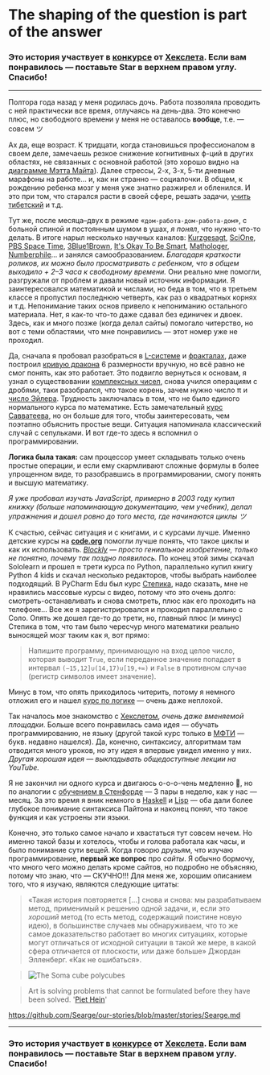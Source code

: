 # The shaping of the question is part of the answer

### Это история участвует в [конкурсе](http://mystory.hexlet.io/) от [Хекслета](https://ru.hexlet.io/). Если вам понравилось — поставьте Star в верхнем правом углу. Спасибо!

---

Полтора года назад у меня родилась дочь. Работа позволяла проводить с ней практически все время, отлучаясь на день-два. Это конечно плюс, но свободного времени у меня не оставалось **вообще**, т.е. — совсем ツ

Ах да, еще возраст. К тридцати, когда становишься профессионалом в своем деле, замечаешь резкое снижение когнитивных ф-ций в других областях, не связанных с основной работой (это хорошо видно на [диаграмме Мэтта Майта](http://www.taday.ru/text/2066036.html)). Далее стрессы, 2-х, 3-х, 5-ти дневные марафоны на работе… и, как ни странно — социалочки. В общем, к рождению ребенка мозг у меня уже знатно разжирел и обленился. И это при том, что старался расти в своей сфере, решать задачи, [учить тибетский](http://fb.com/groups/TibetanLangMoscow/) и т.д.

Тут же, после месяца–двух в режиме «`дом-работа-дом-работа-дом`», с больной спиной и постоянным шумом в ушах, *я понял*, что нужно что-то делать. В итоге нарыл несколько научных каналов: [Kurzgesagt](https://www.youtube.com/channel/UCsXVk37bltHxD1rDPwtNM8Q), [SciOne](https://www.youtube.com/channel/UCSaVoRErW4kqKsDqExs2MXA), [PBS Space Time](https://www.youtube.com/channel/UC7_gcs09iThXybpVgjHZ_7g), [3Blue1Brown](https://www.youtube.com/channel/UCYO_jab_esuFRV4b17AJtAw), [It's Okay To Be Smart](https://www.youtube.com/user/itsokaytobesmart), [Mathologer](https://www.youtube.com/channel/UC1_uAIS3r8Vu6JjXWvastJg), [Numberphile](https://www.youtube.com/user/numberphile)… и занялся самообразованием. *Благодаря краткости роликов, их можно было просматривать с ребенком, что в общем выходило + 2–3 часа к свободному времени.* Они реально мне помогли, разгружали от проблем и давали новый источник информации. Я заинтересовался математикой и числами, но беда в том, что в третьем классе я пропустил последнюю четверть, как раз о квадратных корнях и т.д. Непонимание таких основ привело к непониманию остального материала. Нет, я как-то что-то даже сдавал без единичек и двоек. Здесь, как и много позже (когда делал сайты) помогало читерство, но вот с теми областями, что мне понравились — этот номер уже не проходил.

Да, сначала я пробовал разобраться в [L-системе](https://ru.wikipedia.org/wiki/L-система) и [фракталах](https://ru.wikipedia.org/wiki/Фрактал), даже построил [кривую дракона](https://ru.wikipedia.org/wiki/Кривая_дракона) 6 размерности вручную, но всё равно не смог понять, как это работает. Это подвигло вернуться к основам, я узнал о существовании [комплексных чисел](https://ru.wikipedia.org/wiki/Комплексное_число), снова учился операциям с дробями, таки разобрался, что такое корень, зачем нужно число π и [число Эйлера](https://ru.wikipedia.org/wiki/E_(число)). Трудность заключалась в том, что не было единого нормального курса по математике. Есть замечательный [курс Савватеева](https://www.coursera.org/learn/matematika-dlya-vseh/home/welcome), но он больше для того, чтобы заинтересовать, чем поэтапно объяснить простые вещи. Ситуация напоминала классический случай с сепульками. И вот где-то здесь я вспомнил о программировании.

**Логика была такая:** сам процессор умеет складывать только очень простые операции, и если ему скармливают сложные формулы в более упрощенном виде, то разобравшись в программировании, смогу понять и высшую математику.

*Я уже пробовал изучать JavaScript, примерно в 2003 году купил книжку (больше напоминающую документацию, чем учебник), делал упражнения и дошел ровно до того места, где начинаются циклы ツ*

К счастью, сейчас ситуация и с книгами, и с курсами лучше. Именно детские курсы на **[code.org](https://studio.code.org/courses)** помогли лучше понять, что такое циклы и как их использовать. *[Blockly](https://developers.google.com/blockly/) — просто гениальное изобретение, только не понятно, почему так поздно появилось.* По конец этой зимы скачал Sololearn и прошел ≈ трети курса по Python, параллельно купил книгу Python 4 kids и скачал несколько редакторов, чтобы выбрать наиболее подходящий. 
В PyCharm Edu был курс [Степика](https://stepik.org/course/67/reviews), надо сказать, мне не нравились массовые курсы с видео, потому что это очень долго: смотреть-останавливать и снова смотреть, плюс как его проходить на телефоне… Все же я зарегистрировался и проходил параллельно с Соло. Опять же дошел где-то до трети, но, главный плюс (и минус) Степика в том, что там было чересчур много математики реально выносящей мозг таким как я, вот прямо:
> Напишите программу, принимающую на вход целое число, которая выводит `True`, если переданное значение попадает в интервал `(−15,12]∪(14,17)∪[19,+∞)` и `False` в противном случае (регистр символов имеет значение).

Минус в том, что опять приходилось читерить, потому я немного отложил его и нашел [курс по логике](https://www.youtube.com/playlist?list=PLo6puixMwuSNCt4bd99UheEjaS4EudoGJ) — очень даже неплохой.

Так началось мое знакомство с [Хекслетом](https://hexlet.io/), *очень даже вменяемой площадки*. Больше всего понравилась сама идея — обучать программированию, не языку (другой такой курс только в [МФТИ](https://www.youtube.com/playlist?list=PLCu9mOepXKGRrRZF7vEDxVPPRd-OalBKa) — букв. недавно нашелся). Да, конечно, синтаксису, алгоритмам там отводится много уроков, но эту идея я впервые увидел именно у них. *Другая хорошая идея — выкладывать общедоступные лекции на YouTube.*

Я не закончил ни одного курса и двигаюсь о-о-о-чень медленно 🐢, но по аналогии с [обучением в Стенфорде](https://fb.com/photo.php?fbid=1760505537337007) — 3 пары в неделю, как у нас — месяц. За это время я вник немного в [Haskell](https://searge.gitbooks.io/learn-haskell-uk/content/chapter1.html) и [Lisp](https://github.com/Searge/sicp) — оба дали более глубокое понимание синтаксиса Пайтона и наконец понял, что такое функция и как устроены эти языки.

Конечно, это только самое начало и хвастаться тут совсем нечем. Но именно такой базы и хотелось, чтобы и голова работала как часы, и было понимание сути вещей. Когда говорю друзьям, что изучаю программирование, **первый же вопрос** про *сайты*. Я обычно бормочу, что много чего можно делать кроме сайтов, но подробно не объясняю, потому что знаю, что — СКУЧНО!!! Для меня же, хорошим описанием того, что я изучаю, являются следующие цитаты:

> «Такая история повторяется […] снова и снова: мы разрабатываем метод, применимый к решению одной задачи, и, если это *хороший* метод (то есть метод, содержащий поистине новую идею), в большинстве случаев мы обнаруживаем, что то же самое доказательство работает во многих ситуациях, которые могут отличаться от исходной ситуации в такой же мере, в какой сфера отличается от плоскости, или даже больше»
> Джордан Элленберг. «Как не ошибаться».


> ![The Soma cube polycubes](http://b3d.drjimo.net/wp-content/uploads/2016/01/7SomaPieces.png)

> Art is solving problems that cannot be formulated before they have been solved.
'[Piet Hein](https://en.wikiquote.org/wiki/Piet_Hein#Quotes)'

https://github.com/Searge/our-stories/blob/master/stories/Searge.md

---

### Это история участвует в [конкурсе](http://mystory.hexlet.io/) от [Хекслета](https://ru.hexlet.io/). Если вам понравилось — поставьте Star в верхнем правом углу. Спасибо!
